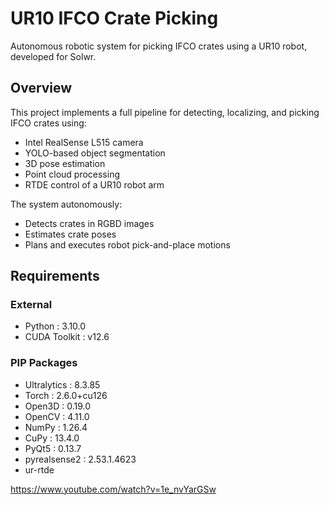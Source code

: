 # UR10 IFCO Crate Picking

Autonomous robotic system for picking IFCO crates using a UR10 robot, developed for Solwr.

## Overview

This project implements a full pipeline for detecting, localizing, and picking IFCO crates using:

- Intel RealSense L515 camera
- YOLO-based object segmentation
- 3D pose estimation
- Point cloud processing
- RTDE control of a UR10 robot arm

The system autonomously:

- Detects crates in RGBD images
- Estimates crate poses
- Plans and executes robot pick-and-place motions

## Requirements

### External

- Python : 3.10.0
- CUDA Toolkit : v12.6

### PIP Packages

- Ultralytics : 8.3.85
- Torch : 2.6.0+cu126
- Open3D : 0.19.0
- OpenCV : 4.11.0
- NumPy : 1.26.4
- CuPy : 13.4.0
- PyQt5 : 0.13.7
- pyrealsense2 : 2.53.1.4623
- ur-rtde

https://www.youtube.com/watch?v=1e_nvYarGSw
